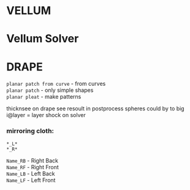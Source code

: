 # VELLUM

# Vellum Solver 





# DRAPE
`planar patch from curve` - from curves  
`planar patch` - only simple shapes  
`planar pleat` - make patterns  

thicknsee on drape see resoult in postprocess spheres could by to big 
i@layer = layer shock on solver 

### mirroring cloth: 

`*_L*`  
`*_R*`  
 
`Name_RB` -   Right Back  
`Name_RF` -   Right Front  
`Name_LB` -   Left Back  
`Name_LF` -   Left Front  




